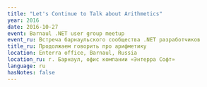```yaml
---
title: "Let's Continue to Talk about Arithmetics"
year: 2016
date: 2016-10-27
event: Barnaul .NET user group meetup
event_ru: Встреча барнаульского сообщества .NET разработчиков
title_ru: Продолжаем говорить про арифметику
location: Enterra office, Barnaul, Russia
location_ru: г. Барнаул, офис компании «Энтерра Софт»
language: ru
hasNotes: false
---
```

